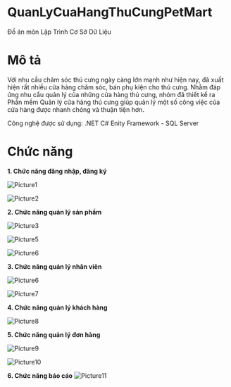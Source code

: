 # QuanLyCuaHangThuCungPetMart
Đồ án môn Lập Trình Cơ Sở Dữ Liệu

# Mô tả
Với nhu cầu chăm sóc thú cưng ngày càng lớn mạnh như hiện nay, đã xuất hiện rất nhiều cửa hàng chăm sóc, bán phụ kiện cho thú cưng. Nhằm đáp ứng nhu cầu quản lý của những cửa hàng thú cưng, nhóm đã thiết kế ra Phần mềm Quản lý cửa hàng thú cưng giúp quản lý một số công việc của cửa hàng được nhanh chóng và thuận tiện hơn.

Công nghệ được sử dụng: .NET C# Enity Framework - SQL Server

# Chức năng

**1. Chức năng đăng nhập, đăng ký**

![Picture1](https://user-images.githubusercontent.com/69300939/148897905-3cdfd0c4-a782-4e60-8df5-b3c00d65a749.png)

![Picture2](https://user-images.githubusercontent.com/69300939/148900656-71de6aae-d0f3-4cc2-b716-7734b02b95c0.png)

**2. Chức năng quản lý sản phẩm**

![Picture3](https://user-images.githubusercontent.com/69300939/148901166-76075ec9-a3a4-4f01-a8c5-070c0a73e82a.png)

![Picture5](https://user-images.githubusercontent.com/69300939/148901195-6f0e1259-000e-49a2-b287-946b86269017.png)

![Picture6](https://user-images.githubusercontent.com/69300939/148902050-6b0f29e6-7d2a-41d1-8fe7-c4f3dbd1a26c.png)

**3. Chức năng quản lý nhân viên**

![Picture6](https://user-images.githubusercontent.com/69300939/148902050-6b0f29e6-7d2a-41d1-8fe7-c4f3dbd1a26c.png)

![Picture7](https://user-images.githubusercontent.com/69300939/148902711-37ecfe37-abb8-40be-a562-ce8d2edb4910.png)

**4. Chức năng quản lý khách hàng**

![Picture8](https://user-images.githubusercontent.com/69300939/148903560-37e9c85e-2cd5-480e-9cc8-6906616c783f.png)

**5. Chức năng quản lý đơn hàng**

![Picture9](https://user-images.githubusercontent.com/69300939/148904457-ba5cab57-74a9-4adf-b956-5a2f118cf104.png)

![Picture10](https://user-images.githubusercontent.com/69300939/148904016-9ebd86ec-0ffb-4045-a116-22b87b0da26f.png)

**6. Chức năng báo cáo**
![Picture11](https://user-images.githubusercontent.com/69300939/148904040-90b47dce-41e9-4b16-86c8-1bc8e7d3f3d7.png)

